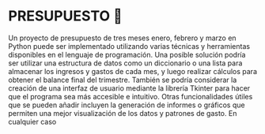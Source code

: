 # PRESUPUESTO 📕

Un proyecto de presupuesto de tres meses enero, febrero y marzo en Python puede ser implementado utilizando varias técnicas y herramientas disponibles en el lenguaje de programación. Una posible solución podría ser utilizar una estructura de datos como un diccionario o una lista para almacenar los ingresos y gastos de cada mes, y luego realizar cálculos para obtener el balance final del trimestre. También se podría considerar la creación de una interfaz de usuario mediante la librería Tkinter para hacer que el programa sea más accesible e intuitivo. Otras funcionalidades útiles que se pueden añadir incluyen la generación de informes o gráficos que permiten una mejor visualización de los datos y patrones de gasto. En cualquier caso
